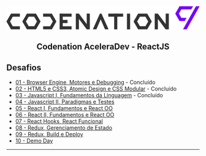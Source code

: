 <img alt="GoStack" src=".logo/logo.svg" />
<h2 align="center">
 Codenation AceleraDev - ReactJS
</h2>

## Desafios

- [01 - Browser Engine, Motores e Debugging](https://github.com/diegoesilveira/AceleraDevReactJS/tree/master/modulo-1) - Concluído
- [02 - HTML5 e CSS3, Atomic Design e CSS Modular](https://github.com/diegoesilveira/AceleraDevReactJS/tree/master/modulo-2) - Concluído
- [03 - Javascript I, Fundamentos da Linguagem](https://github.com/diegoesilveira/AceleraDevReactJS/tree/master/modulo-3) - Concluído
- [04 - Javascript II, Paradigmas e Testes]()
- [05 - React I, Fundamentos e React OO]()
- [06 - React II, Fundamentos e React OO]()
- [07 - React Hooks, React Funcional]()
- [08 - Redux, Gerenciamento de Estado]()
- [09 - Redux, Build e Deploy]()
- [10 - Demo Day]()


---

